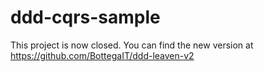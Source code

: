 ddd-cqrs-sample
===============

This project is now closed.
You can find the new version at https://github.com/BottegaIT/ddd-leaven-v2
